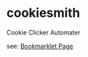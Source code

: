 cookiesmith
===========

Cookie Clicker Automater

see: [Bookmarklet Page](http://kokumura.github.io/cookiesmith/)
